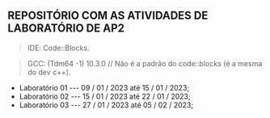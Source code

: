 ## REPOSITÓRIO COM AS ATIVIDADES DE LABORATÓRIO DE AP2

> IDE: Code::Blocks.

> GCC: (Tdm64 -1) 10.3.0 // Não é a padrão do code::blocks (é a mesma do dev c++).

* Laboratório 01 --- 09 / 01 / 2023 até 15 / 01 / 2023;
* Laboratório 02 --- 15 / 01 / 2023 até 22 / 01 / 2023;
* Laboratório 03 --- 27 / 01 / 2023 até 05 / 02 / 2023;
 
